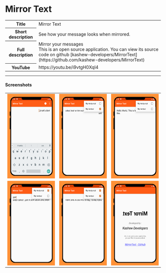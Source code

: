 # Mirror Text

<table>
    <tr>
        <th>Title</th>
        <td>Mirror Text</td>
    </tr>
    <tr>
        <th>Short description</th>
        <td>See how your message looks when mirrored.</td>
    </tr>
    <tr>
        <th>Full description</th>
        <td> Mirror your messages <br /> This is an open source application. You can view its source code on github [kashew-developers/MirrorText](https://github.com/kashew-developers/MirrorText)</td>
    </tr>
    <tr>
        <th>YouTube</th>
        <td>https://youtu.be/i9vtgH0XqI4</td>
    </tr>
</table>

----

#### Screenshots

<table>
    <tr>
        <td><img src="media/screenshots/ss_1.png" /></td>
        <td><img src="media/screenshots/ss_3.png" /></td>
        <td><img src="media/screenshots/ss_4.png" /></td>
    </tr>
    <tr>
        <td><img src="media/screenshots/ss_5.png" /></td>
        <td><img src="media/screenshots/ss_6.png" /></td>
        <td><img src="media/screenshots/ss_7.png" /></td>
    </tr>
</table>
